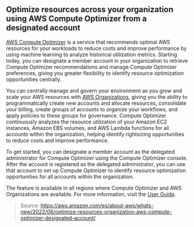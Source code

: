 ## Optimize resources across your organization using AWS Compute Optimizer from a designated account

[AWS Compute Optimizer](https://aws.amazon.com/compute-optimizer/) is a service that recommends optimal AWS resources for your workloads to reduce costs and improve performance by using machine learning to analyze historical utilization metrics. Starting today, you can designate a member account in your organization to retrieve Compute Optimizer recommendations and manage Compute Optimizer preferences, giving you greater flexibility to identify resource optimization opportunities centrally.

You can centrally manage and govern your environment as you grow and scale your AWS resources with [AWS Organizations](https://aws.amazon.com/organizations/), giving you the ability to programmatically create new accounts and allocate resources, consolidate your billing, create groups of accounts to organize your workflows, and apply policies to these groups for governance. Compute Optimizer continuously analyzes the resource utilization of your Amazon EC2 instances, Amazon EBS volumes, and AWS Lambda functions for all accounts within the organization, helping identify rightsizing opportunities to reduce costs and improve performance.

To get started, you can designate a member account as the delegated administrator for Compute Optimizer using the Compute Optimizer console. After the account is registered as the delegated administrator, you can use that account to set up Compute Optimizer to identify resource optimization opportunities for all accounts within the organization.

The feature is available in all regions where Compute Optimizer and AWS Organizations are available. For more information, visit the [User Guide](https://docs.aws.amazon.com/compute-optimizer/latest/ug/delegate-administrator-account.html).

> Source: https://aws.amazon.com/es/about-aws/whats-new/2022/08/optimize-resources-organization-aws-compute-optimizer-designated-account/